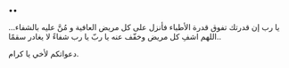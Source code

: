 ••

يا رب إن قدرتك تفوق قدرة الأطباء فأنزل على كل مريض العافية و مُنَّ عليه بالشفاء...
اللهم اشفِ كل مريض وخفّف عنه يا ربّ
يا رب شفاءً لا يغادر سقمًا..

دعواتكم لأخي يا كرام.